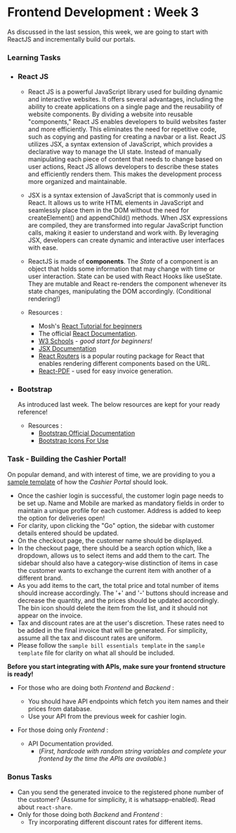 # Frontend Development : Week 3

As discussed in the last session, this week, we are going to start with ReactJS and incrementally build our portals.

### Learning Tasks

- ### React JS

  - React JS is a powerful JavaScript library used for building dynamic and interactive websites. It offers several advantages, including the ability to create applications on a single page and the reusability of website components. By dividing a website into reusable "components," React JS enables developers to build websites faster and more efficiently. This eliminates the need for repetitive code, such as copying and pasting for creating a navbar or a list. React JS utilizes JSX, a syntax extension of JavaScript, which provides a declarative way to manage the UI state. Instead of manually manipulating each piece of content that needs to change based on user actions, React JS allows developers to describe these states and efficiently renders them. This makes the development process more organized and maintainable.

  - JSX is a syntax extension of JavaScript that is commonly used in React. It allows us to write HTML elements in JavaScript and seamlessly place them in the DOM without the need for createElement() and appendChild() methods. When JSX expressions are compiled, they are transformed into regular JavaScript function calls, making it easier to understand and work with. By leveraging JSX, developers can create dynamic and interactive user interfaces with ease.

  - ReactJS is made of **components**. The _State_ of a component is an object that holds some information that may change with time or user interaction. State can be used with React Hooks like useState. They are mutable and React re-renders the component whenever its state changes, manipulating the DOM accordingly. (Conditional rendering!)

  - Resources :

    - Mosh's [React Tutorial for beginners](https://www.youtube.com/watch?v=SqcY0GlETPk)
    - The official [React Documentation](https://react.dev/learn).
    - [W3 Schools](https://www.w3schools.com/react/default.asp) - _good start for beginners!_
    - [JSX Documentation](https://legacy.reactjs.org/docs/introducing-jsx.html)
    - [React Routers](https://reactrouter.com/en/main) is a popular routing package for React that enables rendering different components based on the URL.
    - [React-PDF](https://react-pdf.org/) - used for easy invoice generation.

- ### Bootstrap

  As introduced last week. The below resources are kept for your ready reference!

  - Resources :
    - [Bootstrap Official Documentation](https://getbootstrap.com/docs/5.0/getting-started/introduction/)
    - [Bootstrap Icons For Use](https://icons.getbootstrap.com/)

### Task - Building the Cashier Portal!

On popular demand, and with interest of time, we are providing to you a [sample template](https://www.figma.com/design/pQu0l187VcoWnM5Icl9sSs/DSoC-Frontend-Cashier-Portal-Sample-Template?node-id=0-1&t=Hb5IyIGmWUwIlXc8-1) of how the _Cashier Portal_ should look.

- Once the cashier login is successful, the customer login page needs to be set up. Name and Mobile are marked as mandatory fields in order to maintain a unique profile for each customer. Address is added to keep the option for deliveries open!
- For clarity, upon clicking the "Go" option, the sidebar with customer details entered should be updated.
- On the checkout page, the customer name should be displayed.
- In the checkout page, there should be a search option which, like a dropdown, allows us to select items and add them to the cart. The sidebar should also have a category-wise distinction of items in case the customer wants to exchange the current item with another of a different brand.
- As you add items to the cart, the total price and total number of items should increase accordingly. The '+' and '-' buttons should increase and decrease the quantity, and the prices should be updated accordingly. The bin icon should delete the item from the list, and it should not appear on the invoice.
- Tax and discount rates are at the user's discretion. These rates need to be added in the final invoice that will be generated. For simplicity, assume all the tax and discount rates are uniform.
- Please follow the `sample bill essentials template` in the `sample template` file for clarity on what all should be included.

**Before you start integrating with APIs, make sure your frontend structure is ready!**

- For those who are doing both _Frontend_ and _Backend_ :

  - You should have API endpoints which fetch you item names and their prices from database.
  - Use your API from the previous week for cashier login.

- For those doing only _Frontend_ :

  - API Documentation provided.
    - (_First, hardcode with random string variables and complete your frontend by the time the APIs are available._)

### Bonus Tasks

- Can you send the generated invoice to the registered phone number of the customer? (Assume for simplicity, it is whatsapp-enabled). Read about `react-share`.
- Only for those doing both _Backend_ and _Frontend_ :
  - Try incorporating different discount rates for different items.
